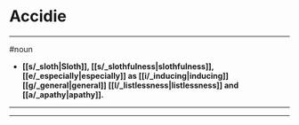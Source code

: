 # Accidie
---
#noun
- **[[s/_sloth|Sloth]], [[s/_slothfulness|slothfulness]], [[e/_especially|especially]] as [[i/_inducing|inducing]] [[g/_general|general]] [[l/_listlessness|listlessness]] and [[a/_apathy|apathy]].**
---
---
